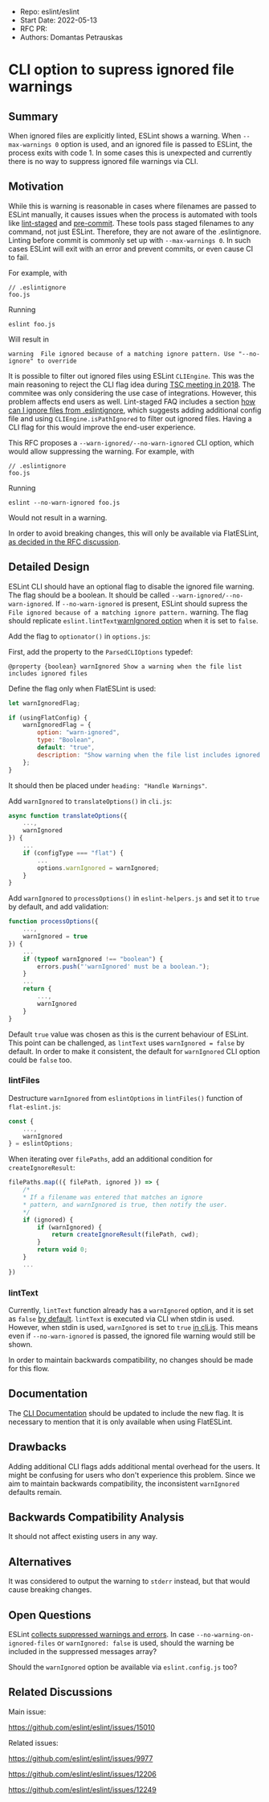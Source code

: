 - Repo: eslint/eslint
- Start Date: 2022-05-13
- RFC PR:
- Authors: Domantas Petrauskas

# CLI option to supress ignored file warnings

## Summary

<!-- One-paragraph explanation of the feature. -->

When ignored files are explicitly linted, ESLint shows a warning. When `--max-warnings 0` option is used, and an ignored file is passed to ESLint, the process exits with code 1. In some cases this is unexpected and currently there is no way to suppress ignored file warnings via CLI.

## Motivation

<!-- Why are we doing this? What use cases does it support? What is the expected
outcome? -->

While this is warning is reasonable in cases where filenames are passed to ESLint manually, it causes issues when the process is automated with tools like [lint-staged](https://github.com/okonet/lint-staged) and [pre-commit](https://github.com/pre-commit/pre-commit). These tools pass staged filenames to any command, not just ESLint. Therefore, they are not aware of the .eslintignore. Linting before commit is commonly set up with `--max-warnings 0`. In such cases ESLint will exit with an error and prevent commits, or even cause CI to fail.

For example, with

```
// .eslintignore
foo.js
```

Running

```
eslint foo.js
```

Will result in

```
warning  File ignored because of a matching ignore pattern. Use "--no-ignore" to override
```

It is possible to filter out ignored files using ESLint `CLIEngine`. This was the main reasoning to reject the CLI flag idea during [TSC meeting in 2018](https://gitter.im/eslint/tsc-meetings/archives/2018/08/02). The commitee was only considering the use case of integrations. However, this problem affects end users as well. Lint-staged FAQ includes a section [how can I ignore files from .eslintignore](https://github.com/okonet/lint-staged#how-can-i-ignore-files-from-eslintignore), which suggests adding additional config file and using `CLIEngine.isPathIgnored` to filter out ignored files. Having a CLI flag for this would improve the end-user experience.

This RFC proposes a `--warn-ignored/--no-warn-ignored` CLI option, which would allow suppressing the warning. For example, with

```
// .eslintignore
foo.js
```

Running

```
eslint --no-warn-ignored foo.js
```

Would not result in a warning.

In order to avoid breaking changes, this will only be available via FlatESLint, [as decided in the RFC discussion](https://github.com/eslint/rfcs/pull/90#issuecomment-1386024387).

## Detailed Design

<!--
   This is the bulk of the RFC.

   Explain the design with enough detail that someone familiar with ESLint
   can implement it by reading this document. Please get into specifics
   of your approach, corner cases, and examples of how the change will be
   used. Be sure to define any new terms in this section.
-->

ESLint CLI should have an optional flag to disable the ignored file warning. The flag should be a boolean. It should be called `--warn-ignored/--no-warn-ignored`. If `--no-warn-ignored` is present, ESLint should supress the `File ignored because of a matching ignore pattern.` warning. The flag should replicate `eslint.lintText`[warnIgnored option](https://eslint.org/docs/developer-guide/nodejs-api#-eslintlinttextcode-options) when it is set to `false`.

Add the flag to `optionator()` in `options.js`:

First, add the property to the `ParsedCLIOptions` typedef:

```
@property {boolean} warnIgnored Show a warning when the file list includes ignored files
```

Define the flag only when FlatESLint is used:

```js
let warnIgnoredFlag;

if (usingFlatConfig) {
    warnIgnoredFlag = {
        option: "warn-ignored",
        type: "Boolean",
        default: "true",
        description: "Show warning when the file list includes ignored files"
    };
}
```

It should then be placed under `heading: "Handle Warnings"`.

Add `warnIgnored` to `translateOptions()` in `cli.js`:
```js
async function translateOptions({
    ...,
    warnIgnored
}) {
    ...
    if (configType === "flat") {
        ...
        options.warnIgnored = warnIgnored;
    }
}
```

Add `warnIgnored` to `processOptions()` in `eslint-helpers.js` and set it to `true` by default, and add validation:
```js
function processOptions({
    ...,
    warnIgnored = true
}) {
    ...
    if (typeof warnIgnored !== "boolean") {
        errors.push("'warnIgnored' must be a boolean.");
    }
    ...
    return {
        ...,
        warnIgnored
    }
}
```

Default `true` value was chosen as this is the current behaviour of ESLint. This point can be challenged, as `lintText` uses `warnIgnored = false` by default. In order to make it consistent, the default for `warnIgnored` CLI option could be `false` too.

### lintFiles

Destructure `warnIgnored` from `eslintOptions` in `lintFiles()` function of `flat-eslint.js`:
```js
const {
    ...,
    warnIgnored
} = eslintOptions;
```

When iterating over `filePaths`, add an additional condition for `createIgnoreResult`:

```js
filePaths.map(({ filePath, ignored }) => {
    /*
    * If a filename was entered that matches an ignore
    * pattern, and warnIgnored is true, then notify the user.
    */
    if (ignored) {
        if (warnIgnored) {
            return createIgnoreResult(filePath, cwd);
        }
        return void 0;
    }
    ...
})
```

### lintText

Currently, `lintText` function already has a `warnIgnored` option, and it is set as `false` [by default](https://github.com/eslint/eslint/blob/87b247058ed520061fe1a146b7f0e7072a94990d/lib/eslint/flat-eslint.js#L970). `lintText` is executed via CLI when stdin is used. However, when stdin is used, `warnIgnored` is set to `true` [in cli.js](https://github.com/eslint/eslint/blob/8f9759e2a94586357d85fac902e038fabdba79a7/lib/cli.js#L412-L415). This means even if `--no-warn-ignored` is passed, the ignored file warning would still be shown.

In order to maintain backwards compatibility, no changes should be made for this flow.

## Documentation

<!--
    How will this RFC be documented? Does it need a formal announcement
    on the ESLint blog to explain the motivation?
-->

The [CLI Documentation](https://eslint.org/docs/user-guide/command-line-interface) should be updated to include the new flag. It is necessary to mention that it is only available when using FlatESLint.

## Drawbacks

<!--
    Why should we *not* do this? Consider why adding this into ESLint
    might not benefit the project or the community. Attempt to think
    about any opposing viewpoints that reviewers might bring up.

    Any change has potential downsides, including increased maintenance
    burden, incompatibility with other tools, breaking existing user
    experience, etc. Try to identify as many potential problems with
    implementing this RFC as possible.
-->

Adding additional CLI flags adds additional mental overhead for the users. It might be confusing for users who don't experience this problem. Since we aim to maintain backwards compatibility, the inconsistent `warnIgnored` defaults remain.

## Backwards Compatibility Analysis

<!--
    How does this change affect existing ESLint users? Will any behavior
    change for them? If so, how are you going to minimize the disruption
    to existing users?
-->

It should not affect existing users in any way.

## Alternatives

<!--
    What other designs did you consider? Why did you decide against those?

    This section should also include prior art, such as whether similar
    projects have already implemented a similar feature.
-->

It was considered to output the warning to `stderr` instead, but that would cause breaking changes.

## Open Questions

<!--
    This section is optional, but is suggested for a first draft.

    What parts of this proposal are you unclear about? What do you
    need to know before you can finalize this RFC?

    List the questions that you'd like reviewers to focus on. When
    you've received the answers and updated the design to reflect them,
    you can remove this section.
-->

ESLint [collects suppressed warnings and errors](https://github.com/eslint/eslint/pull/15459). In case `--no-warning-on-ignored-files` or `warnIgnored: false` is used, should the warning be included in the suppressed messages array?

Should the `warnIgnored` option be available via `eslint.config.js` too?

<!-- ## Help Needed -->

<!--
    This section is optional.

    Are you able to implement this RFC on your own? If not, what kind
    of help would you need from the team?
-->

<!-- ## Frequently Asked Questions -->

<!--
    This section is optional but suggested.

    Try to anticipate points of clarification that might be needed by
    the people reviewing this RFC. Include those questions and answers
    in this section.
-->

## Related Discussions

<!--
    This section is optional but suggested.

    If there is an issue, pull request, or other URL that provides useful
    context for this proposal, please include those links here.
-->

Main issue:

https://github.com/eslint/eslint/issues/15010

Related issues:

https://github.com/eslint/eslint/issues/9977

https://github.com/eslint/eslint/issues/12206

https://github.com/eslint/eslint/issues/12249
